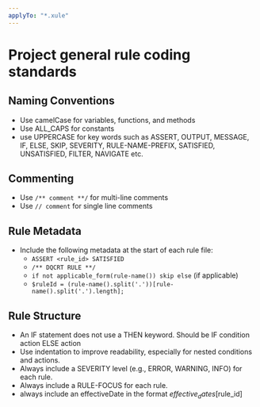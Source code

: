 ```yaml
---
applyTo: "*.xule"
---
```

# Project general rule coding standards

## Naming Conventions
- Use camelCase for variables, functions, and methods
- Use ALL_CAPS for constants
- use UPPERCASE for key words such as ASSERT, OUTPUT, MESSAGE, IF, ELSE, SKIP, SEVERITY, RULE-NAME-PREFIX, SATISFIED, UNSATISFIED, FILTER, NAVIGATE etc.

## Commenting
- Use `/** comment **/` for multi-line comments
- Use `// comment` for single line comments

## Rule Metadata
- Include the following metadata at the start of each rule file:
  - `ASSERT <rule_id> SATISFIED`
  - `/** DQCRT RULE **/`
  - `if not applicable_form(rule-name()) skip else` (if applicable)
  - `$ruleId = (rule-name().split('.'))[rule-name().split('.').length];`

## Rule Structure
- An IF statement does not use a THEN keyword. Should be IF condition  action   ELSE action
- Use indentation to improve readability, especially for nested conditions and actions.
- Always include a SEVERITY level (e.g., ERROR, WARNING, INFO) for each rule.
- Always include a RULE-FOCUS for each rule.
- always include an effectiveDate  in the format $effective_dates[$rule_id]